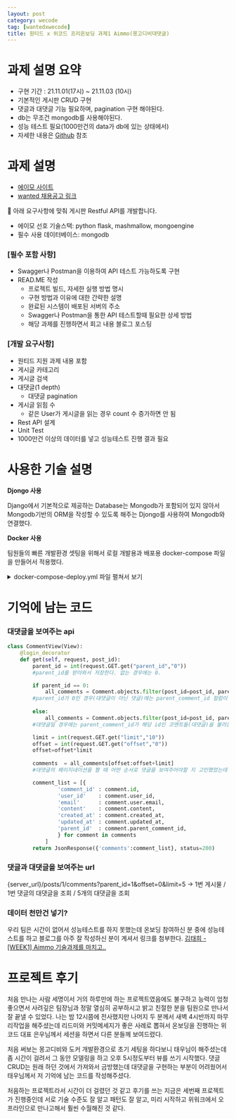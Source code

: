 ```yaml
---
layout: post
category: wecode
tag: [wantedxwecode]
title: 원티드 x 위코드 프리온보딩 과제1 Aimmo(몽고디비대댓글)
---
```


# 과제 설명 요약

- 구현 기간 : 21.11.01(17시) ~ 21.11.03 (10시)
- 기본적인 게시판 CRUD 구현
- 댓글과 대댓글 기능 필요하며, pagination 구현 해야된다.
- db는 무조건 mongodb를 사용해야된다.
- 성능 테스트 필요(1000만건의 data가 db에 있는 상태에서)
- 자세한 내용은 [Github](https://github.com/Wanted-Preonboarding-Backend-1st-G5/Assignment1-TW-JW-YY) 참조

# 과제 설명

- [에이모 사이트](https://aimmo.co.kr/)
- [wanted 채용공고 링크](https://www.wanted.co.kr/wd/16937)

<aside>
📝 아래 요구사항에 맞춰 게시판 Restful API를 개발합니다.
</aside>

- 에이모 선호 기술스택: python flask, mashmallow, mongoengine
- 필수 사용 데이터베이스: mongodb

### **[필수 포함 사항]**

- Swagger나 Postman을 이용하여 API 테스트 가능하도록 구현
- READ.ME 작성
    - 프로젝트 빌드, 자세한 실행 방법 명시
    - 구현 방법과 이유에 대한 간략한 설명
    - 완료된 시스템이 배포된 서버의 주소
    - Swagger나 Postman을 통한 API 테스트할때 필요한 상세 방법
    - 해당 과제를 진행하면서 회고 내용 블로그 포스팅

### [개발 요구사항]

- 원티드 지원 과제 내용 포함
- 게시글 카테고리
- 게시글 검색
- 대댓글(1 depth)
    - 대댓글 pagination
- 게시글 읽힘 수
    - 같은 User가 게시글을 읽는 경우 count 수 증가하면 안 됨
- Rest API 설계
- Unit Test
- 1000만건 이상의 데이터를 넣고 성능테스트 진행 결과 필요

# 사용한 기술 설명

**Djongo 사용**

Django에서 기본적으로 제공하는 Database는 Mongodb가 포함되어 있지 않아서 Mongodb기반의 ORM을 작성할 수 있도록 해주는 Djongo를 사용하여 Mongodb와 연결했다.

**Docker 사용**

팀원들의 빠른 개발환경 셋팅을 위해서 로컬 개발용과 배포용 docker-compose 파일을 만들어서 적용했다.

<details markdown="1">
<summary>docker-compose-deploy.yml 파일 펼쳐서 보기</summary>

```
version: "3"
services:
  aimmo_deploy_db:
    image: mongo
    container_name: aimmo_deploy_db
    environment:
      - PUID=1000
      - PGID=1000
    volumes:
      - ./mongodb/database:/data/db
    ports:
      - 27017:27017
    restart: unless-stopped
  aimmo_deploy_backend:
    build:
      context: .
      dockerfile: ./Dockerfile-deploy
    container_name: aimmo_deploy_backend
    ports:
      - 8000:8000
    depends_on:
      - aimmo_deploy_db
    restart: always
    environment:
      DB_HOST: aimmo_deploy_db
      DJANGO_SETTINGS_MODULE: aimmo.settings.deploy
    env_file:
      - .dockerenv.deploy
    command:
      - bash
      - -c
      - |
        python manage.py migrate
        gunicorn --bind 0.0.0.0:8000 aimmo.wsgi:application
    volumes:
      - .:/usr/src/app/
```

</details>

# 기억에 남는 코드

### 대댓글을 보여주는 api

```python
class CommentView(View):
    @login_decorator
    def get(self, request, post_id):
        parent_id = int(request.GET.get("parent_id","0"))
        #parent_id를 받아와서 저장한다. 없는 경우에는 0.

        if parent_id == 0:
            all_comments = Comment.objects.filter(post_id=post_id, parent_comment__isnull=True).select_related('user')
        #parent_id가 0인 경우(대댓글이 아닌 댓글)에는 parent_comment_id 컬럼이 null인 코멘트들(댓글)을 불러온다. 'parent_id' 라는 변수에 0이 입력되면 댓글을 조회
        
        else:
            all_comments = Comment.objects.filter(post_id=post_id, parent_comment_id=parent_id).select_related('user')
        #대댓글일 경우에는 parent_comment_id가 해당 id인 코멘트들(대댓글)을 불러온다. 'parent_id' 라는 변수에 *이 입력되면 *번 댓글의 대댓글을 조회

        limit = int(request.GET.get("limit","10"))
        offset = int(request.GET.get("offset","0"))
        offset=offset*limit
        
        comments  = all_comments[offset:offset+limit]
        #대댓글의 페이지네이션을 짤 때 어떤 순서로 댓글을 보여주어야할 지 고민했었는데 

        comment_list = [{   
                'comment_id' : comment.id,
                'user_id'    : comment.user_id,
                'email'      : comment.user.email,
                'content'    : comment.content,
                'created_at' : comment.created_at,
                'updated_at' : comment.updated_at,
                'parent_id'  : comment.parent_comment_id,
                } for comment in comments
            ]
        return JsonResponse({'comments':comment_list}, status=200)
```

### 댓글과 대댓글을 보여주는 url

{server_url}/posts/1/comments?parent_id=1&offset=0&limit=5
-> 1번 게시물 / 1번 댓글의 대댓글을 조회 / 5개의 대댓글을 조회

### 데이터 천만건 넣기?

우리 팀은 시간이 없어서 성능테스트를 하지 못했는데 온보딩 참여하신 분 중에 성능테스트를 하고 블로그를 아주 잘 작성하신 분이 계셔서 링크를 첨부한다.
[김태희 - [WEEK1] Aimmo 기술과제를 마치고..](https://medium.com/@godtaehee/week1-aimmo-%EA%B8%B0%EC%88%A0%EA%B3%BC%EC%A0%9C%EB%A5%BC-%EB%A7%88%EC%B9%98%EA%B3%A0-67fffb08b47b)

# 프로젝트 후기

처음 만나는 사람 세명이서 거의 하루만에 하는 프로젝트였음에도 불구하고 능력이 엄청 좋으면서 사려깊은 팀장님과 정말 열심히 공부하시고 밝고 친절한 분을 팀원으로 만나서 잘 끝낼 수 있었다.
나는 밤 12시쯤에 전사했지만 나머지 두 분께서 새벽 4시반까지 마무리작업을 해주셨는데 리드미와 커밋메세지가 좋은 사례로 뽑혀서 온보딩을 진행하는 위코드 대표 은우님께서 세션을 하면서 다른 분들께 보여드렸다.  

처음 써보는 몽고디비와 도커 개발환경으로 초기 세팅을 하다보니 태우님이 해주셨는데 좀 시간이 걸려서 그 동안 모델링을 하고 오후 5시정도부터 뷰를 쓰기 시작했다. 댓글 CRUD는 원래 하던 것에서 가져와서 금방했는데 대댓글을 구현하는 부분이 어려웠어서 태우님께서 저 기억에 남는 코드를 작성해주셨다. 

처음하는 프로젝트라서 시간이 더 걸렸던 것 같고 후기를 쓰는 지금은 세번째 프로젝트가 진행중인데 서로 기술 수준도 잘 알고 패턴도 잘 알고, 미리 시작하고 위워크에서 오프라인으로 만나고해서 훨씬 수월해진 것 같다.